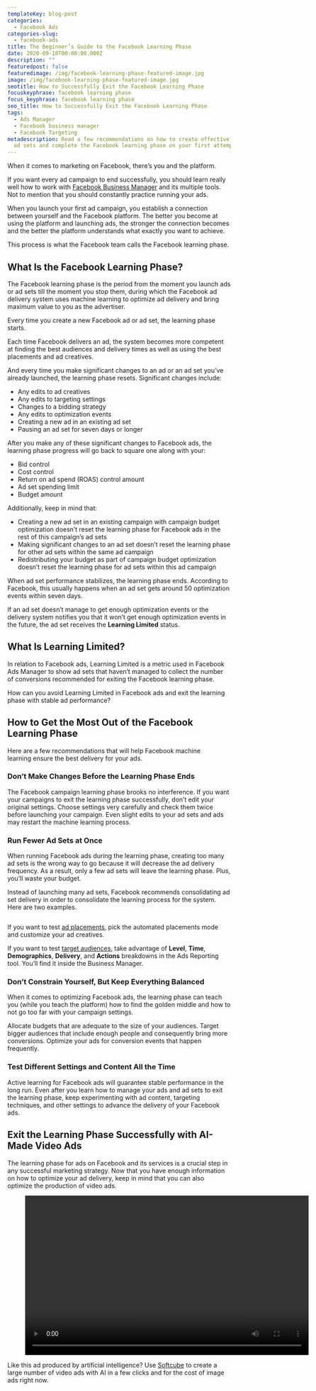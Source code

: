 ```yaml
---
templateKey: blog-post
categories:
  - Facebook Ads
categories-slug:
  - facebook-ads
title: The Beginner’s Guide to the Facebook Learning Phase
date: 2020-09-10T00:00:00.000Z
description: ""
featuredpost: false
featuredimage: /img/facebook-learning-phase-featured-image.jpg
image: /img/facebook-learning-phase-featured-image.jpg
seotitle: How to Successfully Exit the Facebook Learning Phase
focuskeyphrase: facebook learning phase
focus_keyphrase: facebook learning phase
seo_title: How to Successfully Exit the Facebook Learning Phase
tags:
  - Ads Manager
  - Facebook business manager
  - Facebook Targeting
metadescription: Read a few recommendations on how to create effective Facebook
  ad sets and complete the Facebook learning phase on your first attempt.
---
```

<!--StartFragment-->

<!-- wp:paragraph -->
<p>When it comes to marketing on Facebook, there’s you and the platform.</p>
<!-- /wp:paragraph -->

<!-- wp:paragraph -->
<p>If you want every ad campaign to end successfully, you should learn really well how to work with <a href="https://softcube.com/how-to-create-a-facebook-business-page/">Facebook Business Manager</a> and its multiple tools. Not to mention that you should constantly practice running your ads.</p>
<!-- /wp:paragraph -->

<!-- wp:paragraph -->
<p>When you launch your first ad campaign, you establish a connection between yourself and the Facebook platform. The better you become at using the platform and launching ads, the stronger the connection becomes and the better the platform understands what exactly you want to achieve.</p>
<!-- /wp:paragraph -->

<!-- wp:paragraph -->
<p>This process is what the Facebook team calls the Facebook learning phase.</p>
<!-- /wp:paragraph -->

<!-- wp:heading -->
<h2>What Is the Facebook Learning Phase?</h2>
<!-- /wp:heading -->

<!-- wp:paragraph -->
<p>The Facebook learning phase is the period from the moment you launch ads or ad sets till the moment you stop them, during which the Facebook ad delivery system uses machine learning to optimize ad delivery and bring maximum value to you as the advertiser.</p>
<!-- /wp:paragraph -->

<!-- wp:paragraph -->
<p>Every time you create a new Facebook ad or ad set, the learning phase starts.</p>
<!-- /wp:paragraph -->

<!-- wp:paragraph -->
<p>Each time Facebook delivers an ad, the system becomes more competent at finding the best audiences and delivery times as well as using the best placements and ad creatives.</p>
<!-- /wp:paragraph -->

<!-- wp:paragraph -->
<p>And every time you make significant changes to an ad or an ad set you’ve already launched, the learning phase resets. Significant changes include:</p>
<!-- /wp:paragraph -->

<!-- wp:list -->
<ul><li>Any edits to ad creatives</li><li>Any edits to targeting settings</li><li>Changes to a bidding strategy</li><li>Any edits to optimization events</li><li>Creating a new ad in an existing ad set</li><li>Pausing an ad set for seven days or longer</li></ul>
<!-- /wp:list -->

<!-- wp:paragraph -->
<p>After you make any of these significant changes to Facebook ads, the learning phase progress will go back to square one along with your:</p>
<!-- /wp:paragraph -->

<!-- wp:list -->
<ul><li>Bid control</li><li>Cost control</li><li>Return on ad spend (ROAS) control amount</li><li>Ad set spending limit</li><li>Budget amount</li></ul>
<!-- /wp:list -->

<!-- wp:paragraph -->
<p>Additionally, keep in mind that:</p>
<!-- /wp:paragraph -->

<!-- wp:list -->
<ul><li>Creating a new ad set in an existing campaign with campaign budget optimization doesn’t reset the learning phase for Facebook ads in the rest of this campaign’s ad sets</li><li>Making significant changes to an ad set doesn’t reset the learning phase for other ad sets within the same ad campaign</li><li>Redistributing your budget as part of campaign budget optimization doesn’t reset the learning phase for ad sets within this ad campaign</li></ul>
<!-- /wp:list -->

<!-- wp:paragraph -->
<p>When ad set performance stabilizes, the learning phase ends. According to Facebook, this usually happens when an ad set gets around 50 optimization events within seven days.&nbsp;</p>
<!-- /wp:paragraph -->

<!-- wp:paragraph -->
<p>If an ad set doesn’t manage to get enough optimization events or the delivery system notifies you that it won’t get enough optimization events in the future, the ad set receives the <strong>Learning Limited</strong><em> </em>status.</p>
<!-- /wp:paragraph -->

<!-- wp:heading -->
<h2>What Is Learning Limited?</h2>
<!-- /wp:heading -->

<!-- wp:paragraph -->
<p>In relation to Facebook ads, Learning Limited is a metric used in Facebook Ads Manager to show ad sets that haven’t managed to collect the number of conversions recommended for exiting the Facebook learning phase.&nbsp;</p>
<!-- /wp:paragraph -->

<!-- wp:paragraph -->
<p>How can you avoid Learning Limited in Facebook ads and exit the learning phase with stable ad performance?</p>
<!-- /wp:paragraph -->

<!-- wp:heading -->
<h2>How to Get the Most Out of the Facebook Learning Phase</h2>
<!-- /wp:heading -->

<!-- wp:paragraph -->
<p>Here are a few recommendations that will help Facebook machine learning&nbsp;ensure the best delivery for your ads.</p>
<!-- /wp:paragraph -->

<!-- wp:heading {"level":3} -->
<h3>Don’t Make Changes Before the Learning Phase Ends</h3>
<!-- /wp:heading -->

<!-- wp:paragraph -->
<p>The Facebook campaign learning phase brooks no interference. If you want your campaigns to exit the learning phase successfully, don’t edit your original settings. Choose settings very carefully and check them twice before launching your campaign. Even slight edits to your ad sets and ads may restart the machine learning process.</p>
<!-- /wp:paragraph -->

<!-- wp:heading {"level":3} -->
<h3>Run Fewer Ad Sets at Once</h3>
<!-- /wp:heading -->

<!-- wp:paragraph -->
<p>When running Facebook ads during the learning phase, creating too many ad sets is the wrong way to go because it will decrease the ad delivery frequency. As a result, only a few ad sets will leave the learning phase. Plus, you’ll waste your budget.</p>
<!-- /wp:paragraph -->

<!-- wp:paragraph -->
<p>Instead of launching many ad sets, Facebook recommends consolidating ad set delivery in order to consolidate the learning process for the system. Here are two examples.</p>
<!-- /wp:paragraph -->

<!-- wp:image {"align":"center","id":3818,"sizeSlug":"large"} -->
<div class="wp-block-image"><figure class="aligncenter size-large"><img src="/img/facebook-learning-phase-automatic-placements-1024x387.png" alt="" class="wp-image-3818"/></figure></div>
<!-- /wp:image -->

<!-- wp:paragraph -->
<p>If you want to test <a href="https://softcube.com/how-to-place-ads-on-facebook-ad-placements/">ad placements</a>, pick the automated placements mode and customize your ad creatives.&nbsp;</p>
<!-- /wp:paragraph -->

<!-- wp:paragraph -->
<p>If you want to test <a href="https://softcube.com/how-to-find-a-perfect-facebook-target-audience/">target audiences</a>, take advantage of <strong>Level</strong>, <strong>Time</strong>, <strong>Demographics</strong>, <strong>Delivery</strong>, and <strong>Actions</strong> breakdowns in the Ads Reporting tool. You’ll find it inside the Business Manager.&nbsp;</p>
<!-- /wp:paragraph -->

<!-- wp:heading {"level":3} -->
<h3>Don’t Constrain Yourself, But Keep Everything Balanced</h3>
<!-- /wp:heading -->

<!-- wp:paragraph -->
<p>When it comes to optimizing Facebook ads, the learning phase can teach you (while you teach the platform) how to find the golden middle and how to not go too far with your campaign settings.</p>
<!-- /wp:paragraph -->

<!-- wp:paragraph -->
<p>Allocate budgets that are adequate to the size of your audiences. Target bigger audiences that include enough people and consequently bring more conversions. Optimize your ads for conversion events that happen frequently.</p>
<!-- /wp:paragraph -->

<!-- wp:heading {"level":3} -->
<h3>Test Different Settings and Content All the Time</h3>
<!-- /wp:heading -->

<!-- wp:paragraph -->
<p>Active learning for Facebook ads will guarantee stable performance in the long run. Even after you learn how to manage your ads and ad sets to exit the learning phase, keep experimenting with ad content, targeting techniques, and other settings to advance the delivery of your Facebook ads.</p>
<!-- /wp:paragraph -->

<!-- wp:heading -->
<h2>Exit the Learning Phase Successfully with AI-Made Video Ads</h2>
<!-- /wp:heading -->

<!-- wp:paragraph -->
<p>The learning phase for ads on Facebook and its services is a crucial step in any successful marketing strategy. Now that you have enough information on how to optimize your ad delivery, keep in mind that you can also optimize the production of video ads.</p>
<!-- /wp:paragraph -->

<!-- wp:video {"align":"center"} -->
<figure class="wp-block-video aligncenter"><video controls autoplay="autoplay" loop="loop" width="640" height="360"src="https://public2.softcube.com/media/ca47e7fca29397ffa80be3a041daf9fb.mp4"></video></figure>
<!-- /wp:video -->

<!-- wp:paragraph -->
<p>Like this ad produced by artificial intelligence? Use <a href="https://softcube.com">Softcube</a> to create a large number of video ads with AI in a few clicks and for the cost of image ads right now.</p>

